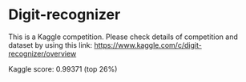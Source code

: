 # Digit-recognizer
This is a Kaggle competition. Please check details of competition and dataset by using this link: https://www.kaggle.com/c/digit-recognizer/overview

Kaggle score: 0.99371 (top 26%)
